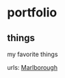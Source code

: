 # portfolio

## things

my favorite things

urls: [Marlborough](https://marlboroughschool.myschoolapp.com/app/student#studentmyday/progress)
